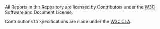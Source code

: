 All Reports in this Repository are licensed by Contributors
under the
[W3C Software and Document License](https://www.w3.org/Consortium/Legal/2023/software-license.html).

Contributions to Specifications are made under the
[W3C CLA](https://www.w3.org/community/about/agreements/cla/).
